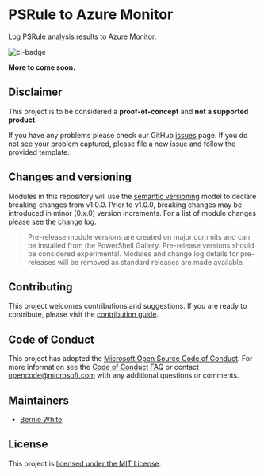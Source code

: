 # PSRule to Azure Monitor

Log PSRule analysis results to Azure Monitor.

![ci-badge]

**More to come soon.**

## Disclaimer

This project is to be considered a **proof-of-concept** and **not a supported product**.

If you have any problems please check our GitHub [issues](https://github.com/Microsoft/PSRule.Monitor/issues) page.
If you do not see your problem captured, please file a new issue and follow the provided template.

## Changes and versioning

Modules in this repository will use the [semantic versioning](http://semver.org/) model to declare breaking changes from v1.0.0.
Prior to v1.0.0, breaking changes may be introduced in minor (0.x.0) version increments.
For a list of module changes please see the [change log](CHANGELOG.md).

> Pre-release module versions are created on major commits and can be installed from the PowerShell Gallery.
> Pre-release versions should be considered experimental.
> Modules and change log details for pre-releases will be removed as standard releases are made available.

## Contributing

This project welcomes contributions and suggestions.
If you are ready to contribute, please visit the [contribution guide](CONTRIBUTING.md).

## Code of Conduct

This project has adopted the [Microsoft Open Source Code of Conduct](https://opensource.microsoft.com/codeofconduct/).
For more information see the [Code of Conduct FAQ](https://opensource.microsoft.com/codeofconduct/faq/)
or contact [opencode@microsoft.com](mailto:opencode@microsoft.com) with any additional questions or comments.

## Maintainers

- [Bernie White](https://github.com/BernieWhite)

## License

This project is [licensed under the MIT License](LICENSE.txt).

[ci-badge]: https://dev.azure.com/bewhite/PSRule.Monitor/_apis/build/status/PSRule.Monitor-CI?branchName=master
[module-psrule]: https://www.powershellgallery.com/packages/PSRule.Monitor
